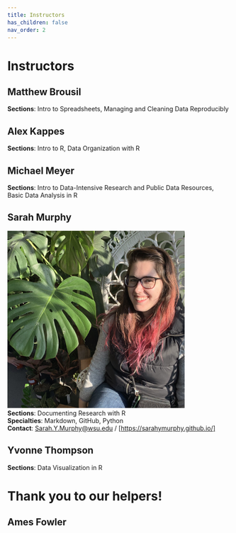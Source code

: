 ```yaml
---
title: Instructors
has_children: false
nav_order: 2
---
```


# Instructors

## Matthew Brousil
<b>Sections</b>: Intro to Spreadsheets, Managing and Cleaning Data Reproducibly

## Alex Kappes
<b>Sections</b>: Intro to R, Data Organization with R

## Michael Meyer 
<b>Sections</b>: Intro to Data-Intensive Research and Public Data Resources, Basic Data Analysis in R


## Sarah Murphy
<img src="https://github.com/sarahymurphy/2021-06-07-cereo-reu-data-wrangling/blob/master/InstructorPhotos/IMG_79071.JPG?raw=true" alt="Sarah" width="400"/><br>
<b>Sections</b>: Documenting Research with R<br>
<b>Specialties</b>: Markdown, GitHub, Python<br>
<b>Contact</b>: Sarah.Y.Murphy@wsu.edu / [https://sarahymurphy.github.io/]<br>

## Yvonne Thompson 
<b>Sections</b>: Data Visualization in R

# Thank you to our helpers!

## Ames Fowler

